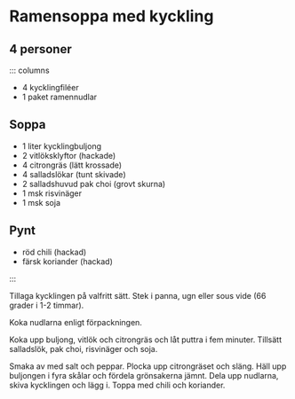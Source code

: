 # Ramensoppa med kyckling

## 4 personer

::: columns

-   4 kycklingfiléer
-   1 paket ramennudlar

## Soppa 

-   1 liter kycklingbuljong
-   2 vitlöksklyftor (hackade)
-   4 citrongräs (lätt krossade)
-   4 salladslökar (tunt skivade)
-   2 salladshuvud pak choi (grovt skurna)
-   1 msk risvinäger
-   1 msk soja

## Pynt

-   röd chili (hackad)
-   färsk koriander (hackad)

:::

Tillaga kycklingen på valfritt sätt. Stek i panna, ugn eller sous vide (66 grader i 1-2
timmar).

Koka nudlarna enligt förpackningen.

Koka upp buljong, vitlök och citrongräs och låt puttra i fem minuter. Tillsätt salladslök,
pak choi, risvinäger och soja.

Smaka av med salt och peppar. Plocka upp citrongräset och släng. Häll upp buljongen i fyra
skålar och fördela grönsakerna jämnt. Dela upp nudlarna, skiva kycklingen och lägg i.
Toppa med chili och koriander.

